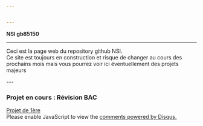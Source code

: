 ```yaml
---


---
```


<p><strong>NSI gb85150</strong></p>
<hr>
<p>Ceci est la page web du repository github NSI.<br>
Ce site est toujours en construction et risque de changer au cours des prochains mois mais vous pourrez voir ici éventuellement des projets majeurs</p>
---
  <h3>Projet en cours : Révision BAC</h3>
<div id="project_overview">
  <script src="http://gist-it.appspot.com/github/gb85150/NSI/blob/master/tkter/Ex2.py">  </script>
  <a href="https://gb85150.fr">Projet de 1ère</a>
</div>
<div id="disqus_thread"></div>
<script>

/**
*  RECOMMENDED CONFIGURATION VARIABLES: EDIT AND UNCOMMENT THE SECTION BELOW TO INSERT DYNAMIC VALUES FROM YOUR PLATFORM OR CMS.
*  LEARN WHY DEFINING THESE VARIABLES IS IMPORTANT: https://disqus.com/admin/universalcode/#configuration-variables*/
/*
var disqus_config = function () {
this.page.url = PAGE_URL;  // Replace PAGE_URL with your page's canonical URL variable
this.page.identifier = PAGE_IDENTIFIER; // Replace PAGE_IDENTIFIER with your page's unique identifier variable
};
*/
(function() { // DON'T EDIT BELOW THIS LINE
var d = document, s = d.createElement('script');
s.src = 'https://gb85150.disqus.com/embed.js';
s.setAttribute('data-timestamp', +new Date());
(d.head || d.body).appendChild(s);
})();
</script>
<noscript>Please enable JavaScript to view the <a href="https://disqus.com/?ref_noscript">comments powered by Disqus.</a></noscript>
